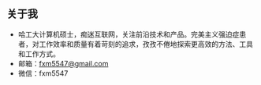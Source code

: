 ## 关于我
- 哈工大计算机硕士，痴迷互联网，关注前沿技术和产品。完美主义强迫症患者，对工作效率和质量有着苛刻的追求，孜孜不倦地探索更高效的方法、工具和工作方式。
- 邮箱：[fxm5547@gmail.com](mailto:fxm5547@gmail.com)
- 微信：fxm5547
